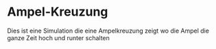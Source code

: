 # Ampel-Kreuzung
Dies ist eine Simulation die eine Ampelkreuzung zeigt wo die Ampel die ganze Zeit hoch und runter schalten
